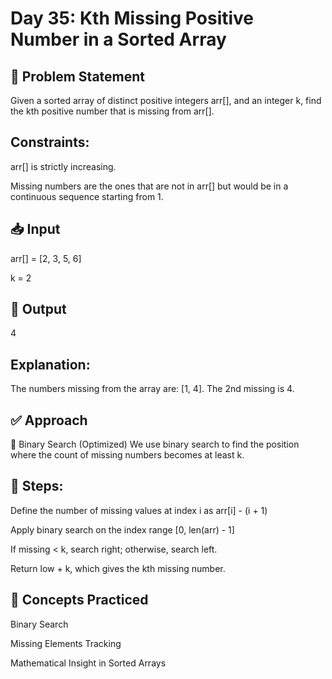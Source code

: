 # Day 35: Kth Missing Positive Number in a Sorted Array
## 🧠 Problem Statement
Given a sorted array of distinct positive integers arr[], and an integer k, find the kth positive number that is missing from arr[].

## Constraints:

arr[] is strictly increasing.

Missing numbers are the ones that are not in arr[] but would be in a continuous sequence starting from 1.

## 📥 Input
arr[] = [2, 3, 5, 6]

k = 2

## 🔁 Output
4

## Explanation: 
The numbers missing from the array are: [1, 4]. The 2nd missing is 4.

## ✅ Approach
🔎 Binary Search (Optimized)
We use binary search to find the position where the count of missing numbers becomes at least k.

## 📌 Steps:
Define the number of missing values at index i as arr[i] - (i + 1)

Apply binary search on the index range [0, len(arr) - 1]

If missing < k, search right; otherwise, search left.

Return low + k, which gives the kth missing number.

## 🧩 Concepts Practiced
Binary Search

Missing Elements Tracking

Mathematical Insight in Sorted Arrays
